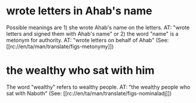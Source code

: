 # wrote letters in Ahab's name

Possible meanings are 1) she wrote Ahab's name on the letters. AT: "wrote letters and signed them with Ahab's name" or 2) the word "name" is a metonym for authority. AT: "wrote letters on behalf of Ahab" (See: [[rc://en/ta/man/translate/figs-metonymy]])

# the wealthy who sat with him

The word "wealthy" refers to wealthy people. AT: "the wealthy people who sat with Naboth" (See: [[rc://en/ta/man/translate/figs-nominaladj]])

